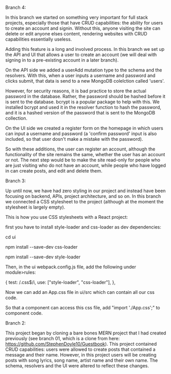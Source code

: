 Branch 4:

In this branch we started on something very important for full stack projects, especially those that have CRUD capabilities: the ability for users to create an account and signin. Without this, anyone visiting the site can delete or edit anyone elses content, rendering websites with CRUD capabilities essentially useless.

Adding this feature is a long and involved process. In this branch we set up the API and UI that allows a user to create an account (we will deal with signing in to a pre-existing account in a later branch).

On the API side we added a userAdd mutation type to the schema and the resolvers. With this, when a user inputs a username and password and clicks submit, that data is send to a new MongoDB colelction called 'users'.

However, for security reasons, it is bad practice to store the actual password in the database. Rather, the password should be hashed before it is sent to the database. bcrypt is a popular package to help with this. We installed bcrypt and used it in the resolver function to hash the password, and it is a hashed version of the password that is sent to the MongoDB collection.

On the UI side we created a register form on the homepage in which users can input a username and password (a 'confirm password' input is also included, so that user dosn't make a mistake with the password).

So with these additions, the user can register an account, although the functionality of the site remains the same, whether the user has an account or not. The next step would be to make the site read-only for people who are just visiting who do not have an account, while people who have logged in can create posts, and edit and delete them.


Branch 3:

Up until now, we have had zero styling in our project and instead have been focusing on backend, APIs, project architecture, and so on. In this branch we connected a CSS stylesheet to the project (although at the moment the stylesheet is largely empty).

This is how you use CSS stylesheets with a React project:

first you have to install style-loader and css-loader as dev dependencies:

cd ui

npm install --save-dev css-loader

npm install --save-dev style-loader

Then, in the ui webpack.config.js file, add the following under module>rules:

{
    test: /\.css$/i,
    use: ["style-loader", "css-loader"],
  },

Now we can add an App.css file in ui/src which can contain all our css code.

So that a component can access this css file, add "import './App.css';" to component code.


Branch 2:

This project began by cloning a bare bones MERN project that I had created previously (see branch 01, which is a clone from here: https://github.com/StephenDoyle10/Guestbook). This project contained CRUD capabilities: users were allowed to create posts that contained a message and their name. However, in this project users will be creating posts with song lyrics, song name, artist name and their own name. The schema, resolvers and the UI were altered to reflect these changes.